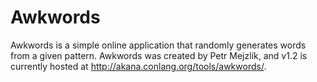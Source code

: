 # Awkwords
Awkwords is a simple online application that randomly generates words from a given pattern. Awkwords was created by Petr Mejzlík, and v1.2 is currently hosted at http://akana.conlang.org/tools/awkwords/.
